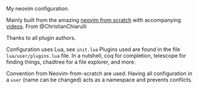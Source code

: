 My neovim configuration.

Mainly built from the amazing [neovim from scratch](https://github.com/LunarVim/Neovim-from-scratch) with accompanying [videos](https://www.youtube.com/playlist?list=PLhoH5vyxr6Qq41NFL4GvhFp-WLd5xzIzZ). From @ChristianChiarulli

Thanks to all plugin authors.

Configuration uses Lua, see ``init.lua``
Plugins used are found in the file ``lua/user/plugins.lua`` file.
In a nutshell, coq for completion, telescope for finding things, chadtree for a file explorer, and more.

Convention from Neovim-from-scratch are used. Having all configuration in a ``user`` (name can be changed) acts as a namespace and prevents conflicts.
